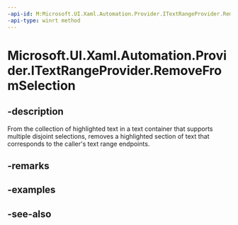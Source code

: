 ```yaml
---
-api-id: M:Microsoft.UI.Xaml.Automation.Provider.ITextRangeProvider.RemoveFromSelection
-api-type: winrt method
---
```


<!-- Method syntax
public void RemoveFromSelection()
-->

# Microsoft.UI.Xaml.Automation.Provider.ITextRangeProvider.RemoveFromSelection

## -description
From the collection of highlighted text in a text container that supports multiple disjoint selections, removes a highlighted section of text that corresponds to the caller's text range endpoints.

## -remarks

## -examples

## -see-also
